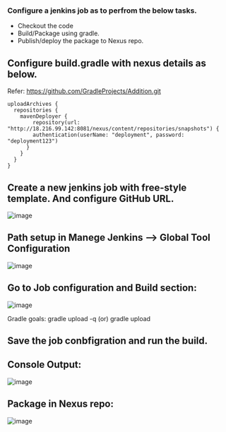 ### Configure a jenkins job as to perfrom the below tasks.

  * Checkout the code
  * Build/Package using gradle.
  * Publish/deploy the package to Nexus repo.


##  Configure build.gradle with nexus details as below.
  
Refer: https://github.com/GradleProjects/Addition.git

    uploadArchives {
      repositories {
        mavenDeployer {
            repository(url: "http://18.216.99.142:8081/nexus/content/repositories/snapshots") {
            authentication(userName: "deployment", password: "deployment123")
          }
        }
      }
    }
  
## Create a new jenkins job with free-style template. And configure GitHub URL.

![image](https://user-images.githubusercontent.com/24622526/43774023-35f2bbd8-9a37-11e8-8102-e4da9c88365d.png)

## Path setup in Manege Jenkins --> Global Tool Configuration

![image](https://user-images.githubusercontent.com/24622526/43774123-a343761e-9a37-11e8-9566-bef455e61808.png)


## Go to Job configuration and Build section:

![image](https://user-images.githubusercontent.com/24622526/43774088-8477ffac-9a37-11e8-9c3a-bcf06a9fc2cd.png)

Gradle goals: gradle upload -q (or) gradle upload

## Save the job conbfigration and run the build.

## Console Output:

![image](https://user-images.githubusercontent.com/24622526/43774186-dad8f0c2-9a37-11e8-8947-171f7516de0c.png)

## Package in Nexus repo:

![image](https://user-images.githubusercontent.com/24622526/43774237-011c61ce-9a38-11e8-95e8-355328409c74.png)


